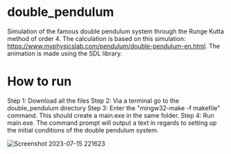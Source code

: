 # double_pendulum
Simulation of the famous double pendulum system through the Runge Kutta method of order 4. The calculation is based on this simulation:
https://www.myphysicslab.com/pendulum/double-pendulum-en.html. The animation is made using the SDL library. 

# How to run

Step 1: Download all the files
Step 2: Via a terminal go to the double_pendulum directory
Step 3: Enter the "mingw32-make -f makefile" command. This should create a main.exe in the same folder. 
Step 4: Run main.exe. The command prompt will output a text in regards to setting up the initial conditions of the double pendulum system.


![Screenshot 2023-07-15 221623](https://github.com/famecryptic/double_pendulum/assets/124629735/ad067964-3566-4643-88e1-7a890af09df8)
